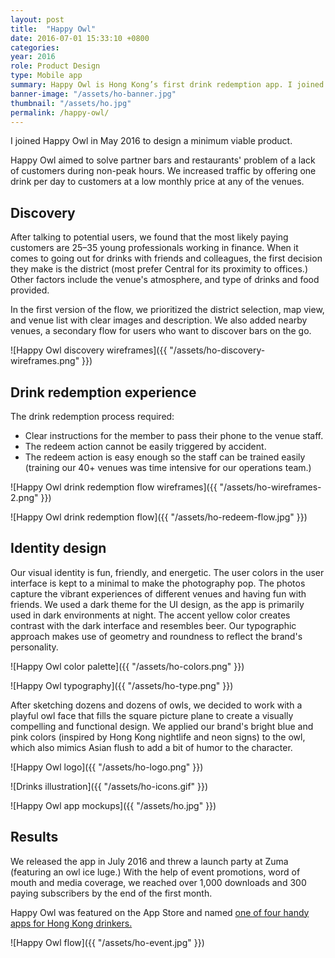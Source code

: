 ```yaml
---
layout: post
title:  "Happy Owl"
date: 2016-07-01 15:33:10 +0800
categories:
year: 2016
role: Product Design
type: Mobile app
summary: Happy Owl is Hong Kong’s first drink redemption app. I joined the team as product designer to work alongside the lead software engineer and build a MVP, and then iterate and improve the app experience based on user data and feedback.
banner-image: "/assets/ho-banner.jpg"
thumbnail: "/assets/ho.jpg"
permalink: /happy-owl/
---
```

I joined Happy Owl in May 2016 to design a minimum viable product. 

Happy Owl aimed to solve partner bars and restaurants' problem of a lack of customers during non-peak hours. We increased traffic by offering one drink per day to customers at a low monthly price at any of the venues. 

## Discovery

After talking to potential users, we found that the most likely paying customers are 25–35 young professionals working in finance. When it comes to going out for drinks with friends and colleagues, the first decision they make is the district (most prefer Central for its proximity to offices.) Other factors include the venue's  atmosphere, and type of drinks and food provided.

In the first version of the flow, we prioritized the district selection, map view, and venue list with clear images and description. We also added nearby venues, a secondary flow for users who want to discover bars on the go. 

![Happy Owl discovery wireframes]({{ "/assets/ho-discovery-wireframes.png" }})

## Drink redemption experience

The drink redemption process required:
- Clear instructions for the member to pass their phone to the venue staff.
- The redeem action cannot be easily triggered by accident.
- The redeem action is easy enough so the staff can be trained easily (training our 40+ venues was time intensive for our operations team.)

![Happy Owl drink redemption flow wireframes]({{ "/assets/ho-wireframes-2.png" }})

![Happy Owl drink redemption flow]({{ "/assets/ho-redeem-flow.jpg" }})

## Identity design

Our visual identity is fun, friendly, and energetic. The user colors in the user interface is kept to a minimal to make the photography pop. The photos capture the vibrant experiences of different venues and having fun with friends. We used a dark theme for the UI design, as the app is primarily used in dark environments at night. The accent yellow color creates contrast with the dark interface and resembles beer. Our typographic approach makes use of geometry and roundness to reflect the brand's personality.

![Happy Owl color palette]({{ "/assets/ho-colors.png" }})

![Happy Owl typography]({{ "/assets/ho-type.png" }})

After sketching dozens and dozens of owls, we decided to work with a playful owl face that fills the square picture plane to create a visually compelling and functional design. We applied our brand's bright blue and pink colors (inspired by Hong Kong nightlife and neon signs) to the owl, which also mimics Asian flush to add a bit of humor to the character. 

![Happy Owl logo]({{ "/assets/ho-logo.png" }})

![Drinks illustration]({{ "/assets/ho-icons.gif" }})

![Happy Owl app mockups]({{ "/assets/ho.jpg" }})

## Results

We released the app in July 2016 and threw a launch party at Zuma (featuring an owl ice luge.) With the help of event promotions, word of mouth and media coverage, we reached over 1,000 downloads and 300 paying subscribers by the end of the first month.

Happy Owl was featured on the App Store and named <a href="http://www.scmp.com/lifestyle/food-drink/article/2055131/four-handy-apps-hong-kongs-drinkers-and-party-people" target="_blank">one of four handy apps for Hong Kong drinkers.</a>

![Happy Owl flow]({{ "/assets/ho-event.jpg" }})